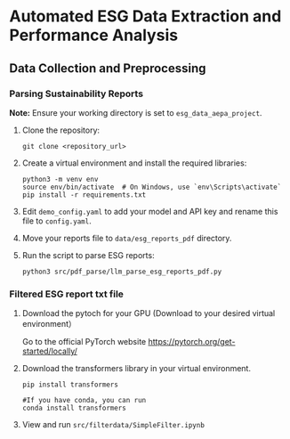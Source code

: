 # Automated ESG Data Extraction and Performance Analysis

## Data Collection and Preprocessing

### Parsing Sustainability Reports

**Note:** Ensure your working directory is set to `esg_data_aepa_project`.

1. Clone the repository:

   ```shell
   git clone <repository_url>
   ```

2. Create a virtual environment and install the required libraries:

   ```shell
   python3 -m venv env
   source env/bin/activate  # On Windows, use `env\Scripts\activate`
   pip install -r requirements.txt
   ```

3. Edit `demo_config.yaml` to add your model and API key and rename this file to `config.yaml`.

4. Move your reports file to `data/esg_reports_pdf` directory.

5. Run the script to parse ESG reports:

   ```shell
   python3 src/pdf_parse/llm_parse_esg_reports_pdf.py
   ```

### Filtered ESG report txt file

1. Download the pytoch for your GPU (Download to your desired virtual environment）
   
   Go to the official PyTorch website https://pytorch.org/get-started/locally/

2. Download the transformers library in your virtual environment.
   ```shell
   pip install transformers
   ```
   ```shell
   #If you have conda, you can run
   conda install transformers
   ```

3. View and run `src/filterdata/SimpleFilter.ipynb`





   
